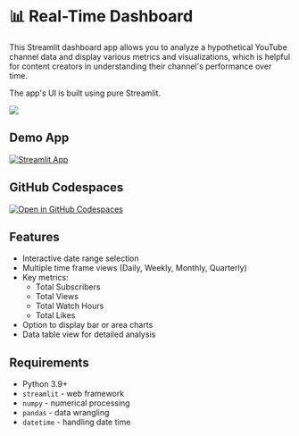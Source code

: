 # 📊 Real-Time Dashboard

This Streamlit dashboard app allows you to analyze a hypothetical YouTube channel data and display various metrics and visualizations, which is helpful for content creators in understanding their channel's performance over time.

The app's UI is built using pure Streamlit.

<img src="/images/app-screenshot.png">

## Demo App

[![Streamlit App](https://static.streamlit.io/badges/streamlit_badge_black_white.svg)](https://rt-dashboard.streamlit.app/)

## GitHub Codespaces

[![Open in GitHub Codespaces](https://github.com/codespaces/badge.svg)](https://codespaces.new/streamlit/app-starter-kit?quickstart=1)

## Features

- Interactive date range selection
- Multiple time frame views (Daily, Weekly, Monthly, Quarterly)
- Key metrics:
  - Total Subscribers
  - Total Views
  - Total Watch Hours
  - Total Likes
- Option to display bar or area charts
- Data table view for detailed analysis


## Requirements
- Python 3.9+
- `streamlit` - web framework
- `numpy` - numerical processing
- `pandas` - data wrangling
- `datetime` - handling date time

